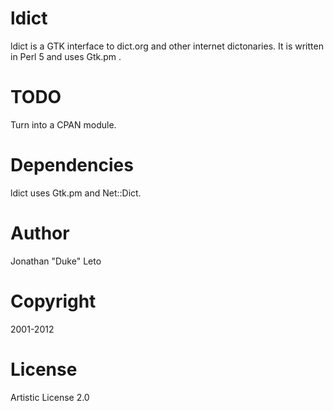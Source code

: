 # ldict

ldict is a GTK interface to dict.org and other internet dictonaries. It is
written in Perl 5 and uses Gtk.pm .

# TODO

Turn into a CPAN module.

# Dependencies

ldict uses Gtk.pm and Net::Dict.

# Author

Jonathan "Duke" Leto

# Copyright

2001-2012

# License

Artistic License 2.0
